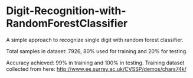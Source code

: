 # Digit-Recognition-with-RandomForestClassifier
A simple approach to recognize single digit with random forest classifier. 

Total samples in dataset: 7926, 80% used for training and 20% for testing.

Accuracy achieved: 99% in training and 100% in testing.
Training dataset collected from here: http://www.ee.surrey.ac.uk/CVSSP/demos/chars74k/
